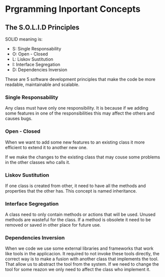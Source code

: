 # Prgramming Inportant Concepts

## The S.O.L.I.D Principles
 
 SOLID meaning is:
 - S: Single Responsability
 - O: Open - Closed
 - L: Liskov Sustitution
 - I: Interface Segregation
 - D: Dependencies Inversion

These are 5 software development principles that make the code be more readable, maintainable and scalable.

### Single Responsability

Any class must have only one responsibility. It is because if we adding some features in one of the responsibilities this may affect the others and causes bugs.

### Open - Closed

When we want to add some new features to an existing class it more efficient to extend it to another new one.

If we make the changes to the existing class that may couse some problems in the other classes who calls it.

### Liskov Sustitution

If one class is created from other, it need to have all the methods and properties that the other has. This concept is named inheritance.

### Interface Segregation

A class need to only contain methods or actions that will be used. Unused methods are wasteful for the class. If a method is obsolete it need to be removed or saved in other place for future use.

### Dependencies Inversion

When we code we use some external libraries and frameworks that work like tools in the applicacion. It required to not invoke these tools directly, the correct way is to make a fusion with another class that implements the tool. That allow us to abstract the tool from the system. If we need to change the tool for some reazon we only need to affect the class who implement it.
